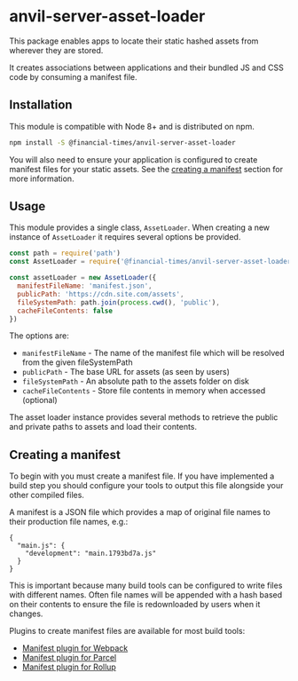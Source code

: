 # anvil-server-asset-loader

This package enables apps to locate their static hashed assets from wherever they are stored.

It creates associations between applications and their bundled JS and CSS code by consuming a manifest file.


## Installation

This module is compatible with Node 8+ and is distributed on npm.

```bash
npm install -S @financial-times/anvil-server-asset-loader
```

You will also need to ensure your application is configured to create manifest files for your static assets. See the [creating a manifest](#creating-a-manifest) section for more information.


## Usage

This module provides a single class, `AssetLoader`. When creating a new instance of `AssetLoader` it requires several options be provided.

```js
const path = require('path')
const AssetLoader = require('@financial-times/anvil-server-asset-loader')

const assetLoader = new AssetLoader({
  manifestFileName: 'manifest.json',
  publicPath: 'https://cdn.site.com/assets',
  fileSystemPath: path.join(process.cwd(), 'public'),
  cacheFileContents: false
})
```

The options are:

- `manifestFileName` - The name of the manifest file which will be resolved from the given fileSystemPath
- `publicPath` - The base URL for assets (as seen by users)
- `fileSystemPath` - An absolute path to the assets folder on disk
- `cacheFileContents` - Store file contents in memory when accessed (optional)

The asset loader instance provides several methods to retrieve the public and private paths to assets and load their contents.


## Creating a manifest

To begin with you must create a manifest file. If you have implemented a build step you should configure your tools to output this file alongside your other compiled files.

A manifest is a JSON file which provides a map of original file names to their production file names, e.g.:

```
{
  "main.js": {
    "development": "main.1793bd7a.js"
  }
}
```

This is important because many build tools can be configured to write files with different names. Often file names will be appended with a hash based on their contents to ensure the file is redownloaded by users when it changes.

Plugins to create manifest files are available for most build tools:

- [Manifest plugin for Webpack](https://www.npmjs.com/package/webpack-manifest-plugin)
- [Manifest plugin for Parcel](https://www.npmjs.com/package/parcel-plugin-bundle-manifest)
- [Manifest plugin for Rollup](https://www.npmjs.com/package/rollup-plugin-hash-manifest)
